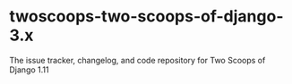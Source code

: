 # twoscoops-two-scoops-of-django-3.x
The issue tracker, changelog, and code repository for Two Scoops of Django 1.11 
